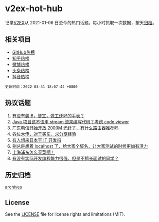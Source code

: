 # v2ex-hot-hub

 记录[V2EX](https://www.v2ex.com/)从 2021-01-06 日至今的热门话题。每小时抓取一次数据，按天[归档](archives)。
 
 ## 相关项目

- [GitHub热榜](https://github.com/snaildev/github-hot-hub)
- [知乎热榜](https://github.com/snaildev/zhihu-hot-hub)
- [微博热榜](https://github.com/snaildev/weibo-hot-hub)
- [头条热榜](https://github.com/snaildev/toutiao-hot-hub)
- [抖音热榜](https://github.com/snaildev/douyin-hot-hub)


 `更新时间：2022-03-31 18:07:44 +0800`

## 热议话题

1. [有没有装 B，便宜，做工还好的手表？](https://www.v2ex.com/t/844000)
1. [Java 项目该不该用 stream 流来编写代码？考虑 code viewer](https://www.v2ex.com/t/843929)
1. [广东电信开始开放 2000M 光纤了，有什么路由器推荐吗](https://www.v2ex.com/t/843991)
1. [各位大佬，对于买车，求分享经验](https://www.v2ex.com/t/844041)
1. [有人想来日本干 IT 开发吗](https://www.v2ex.com/t/843972)
1. [别总是想着 localhost 了，给大家个域名，让大家测试的时候更加有活力](https://www.v2ex.com/t/844029)
1. [上海浦东怎么买菜啊！](https://www.v2ex.com/t/844100)
1. [有没有实际开发编程能力很强，但是不擅长面试的同学？](https://www.v2ex.com/t/844102)

## 历史归档

[archives](archives)

## License

See the [LICENSE](LICENSE) file for license rights and limitations (MIT).
